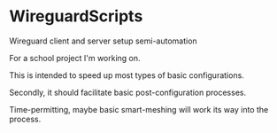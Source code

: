 # WireguardScripts
 Wireguard client and server setup semi-automation

For a school project I'm working on.

This is intended to speed up most types of basic configurations.

Secondly, it should facilitate basic post-configuration processes.

Time-permitting, maybe basic smart-meshing will work its way into the process.

